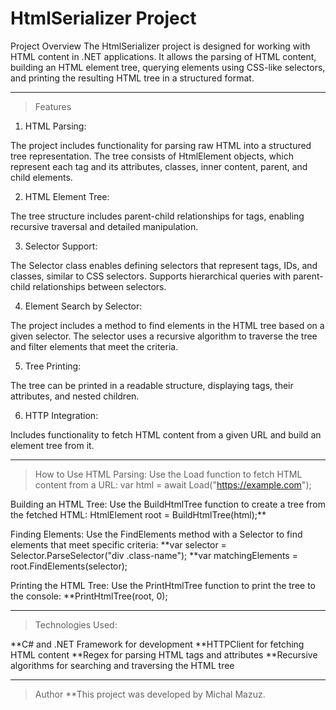 

# HtmlSerializer Project
Project Overview
The HtmlSerializer project is designed for working with HTML content in .NET applications. It allows the parsing of HTML content, building an HTML element tree, querying elements using CSS-like selectors, and printing the resulting HTML tree in a structured format.

---

> Features

1. HTML Parsing:

The project includes functionality for parsing raw HTML into a structured tree representation.
The tree consists of HtmlElement objects, which represent each tag and its attributes, classes, inner content, parent, and child elements.

2. HTML Element Tree:

The tree structure includes parent-child relationships for tags, enabling recursive traversal and detailed manipulation.

3. Selector Support:

The Selector class enables defining selectors that represent tags, IDs, and classes, similar to CSS selectors.
Supports hierarchical queries with parent-child relationships between selectors.

4. Element Search by Selector:

The project includes a method to find elements in the HTML tree based on a given selector.
The selector uses a recursive algorithm to traverse the tree and filter elements that meet the criteria.

5. Tree Printing:

The tree can be printed in a readable structure, displaying tags, their attributes, and nested children.

6. HTTP Integration:

Includes functionality to fetch HTML content from a given URL and build an element tree from it.

---

> How to Use
HTML Parsing: Use the Load function to fetch HTML content from a URL:
var html = await Load("https://example.com");

Building an HTML Tree: Use the BuildHtmlTree function to create a tree from the fetched HTML:
HtmlElement root = BuildHtmlTree(html);**

Finding Elements: Use the FindElements method with a Selector to find elements that meet specific criteria:
**var selector = Selector.ParseSelector("div .class-name");
**var matchingElements = root.FindElements(selector);

Printing the HTML Tree: Use the PrintHtmlTree function to print the tree to the console:
**PrintHtmlTree(root, 0);

---
> Technologies Used:

**C# and .NET Framework for development
**HTTPClient for fetching HTML content
**Regex for parsing HTML tags and attributes
**Recursive algorithms for searching and traversing the HTML tree

---
> Author
**This project was developed by Michal Mazuz.


